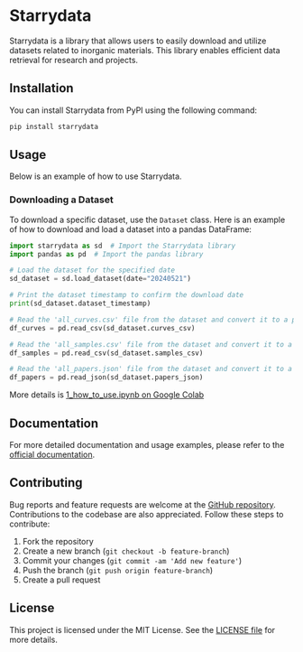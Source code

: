 # Starrydata

Starrydata is a library that allows users to easily download and utilize datasets related to inorganic materials. This library enables efficient data retrieval for research and projects.

## Installation

You can install Starrydata from PyPI using the following command:

```sh
pip install starrydata
```

## Usage

Below is an example of how to use Starrydata.

### Downloading a Dataset

To download a specific dataset, use the `Dataset` class. Here is an example of how to download and load a dataset into a pandas DataFrame:

```python
import starrydata as sd  # Import the Starrydata library
import pandas as pd  # Import the pandas library

# Load the dataset for the specified date
sd_dataset = sd.load_dataset(date="20240521")

# Print the dataset timestamp to confirm the download date
print(sd_dataset.dataset_timestamp)

# Read the 'all_curves.csv' file from the dataset and convert it to a pandas DataFrame
df_curves = pd.read_csv(sd_dataset.curves_csv)

# Read the 'all_samples.csv' file from the dataset and convert it to a pandas DataFrame
df_samples = pd.read_csv(sd_dataset.samples_csv)

# Read the 'all_papers.json' file from the dataset and convert it to a pandas DataFrame
df_papers = pd.read_json(sd_dataset.papers_json)
```

More details is [1_how_to_use.ipynb on Google Colab](https://colab.research.google.com/github/starrydata/starrydata-python-library/blob/master/example_notebooks/1_how_to_use.ipynb)

## Documentation

For more detailed documentation and usage examples, please refer to the [official documentation](https://pypi.org/project/starrydata/).

## Contributing

Bug reports and feature requests are welcome at the [GitHub repository](https://github.com/starrydata/starrydata-python-library/). Contributions to the codebase are also appreciated. Follow these steps to contribute:

1. Fork the repository
2. Create a new branch (`git checkout -b feature-branch`)
3. Commit your changes (`git commit -am 'Add new feature'`)
4. Push the branch (`git push origin feature-branch`)
5. Create a pull request

## License

This project is licensed under the MIT License. See the [LICENSE file](https://github.com/starrydata/starrydata-python-library?tab=MIT-1-ov-file#readme) for more details.

